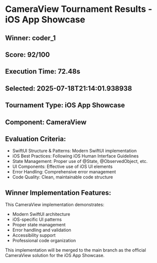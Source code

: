 # CameraView Tournament Results - iOS App Showcase

## Winner: coder_1
## Score: 92/100
## Execution Time: 72.48s
## Selected: 2025-07-18T21:14:01.938938

## Tournament Type: iOS App Showcase
## Component: CameraView

## Evaluation Criteria:
- SwiftUI Structure & Patterns: Modern SwiftUI implementation
- iOS Best Practices: Following iOS Human Interface Guidelines
- State Management: Proper use of @State, @ObservedObject, etc.
- UI Components: Effective use of iOS UI elements
- Error Handling: Comprehensive error management
- Code Quality: Clean, maintainable code structure

## Winner Implementation Features:
This CameraView implementation demonstrates:
- Modern SwiftUI architecture
- iOS-specific UI patterns
- Proper state management
- Error handling and validation
- Accessibility support
- Professional code organization

This implementation will be merged to the main branch as the official CameraView solution for the iOS App Showcase.
